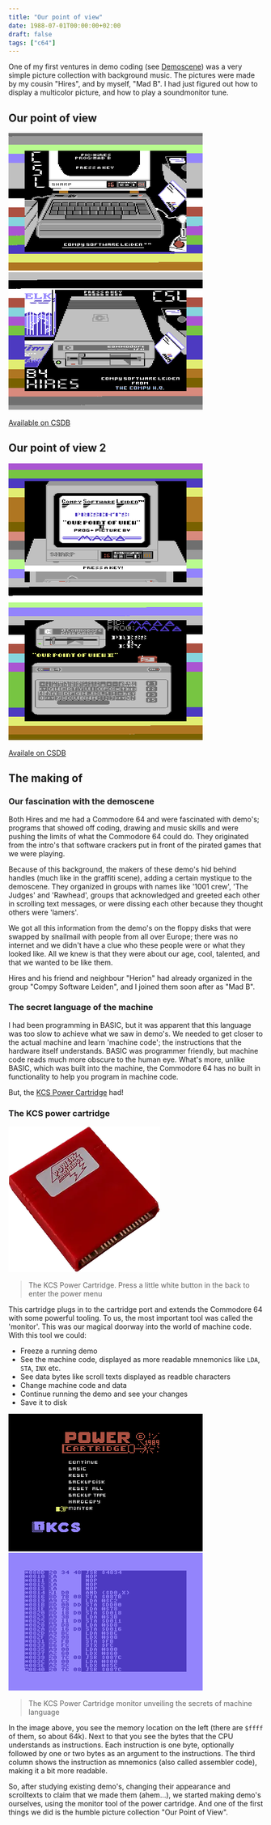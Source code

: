 ```yaml
---
title: "Our point of view"
date: 1988-07-01T00:00:00+02:00
draft: false
tags: ["c64"]
---
```


One of my first ventures in demo coding (see
[Demoscene](https://en.wikipedia.org/wiki/Demoscene)) was a very simple picture
collection with background music. The pictures were made by my cousin "Hires",
and by myself, "Mad B". I had just figured out how to display a multicolor
picture, and how to play a soundmonitor tune.

## Our point of view

![Our point of view, first picture](opov1a.webp)
![Our point of view, second picture](opov1b.webp)

[Available on CSDB](https://csdb.dk/release/?id=223777)

## Our point of view 2

![Our point of view 2, first picture](opov2a.webp)
![Our point of view 2, second picture](opov2b.webp)

[Availale on CSDB](https://csdb.dk/release/?id=223780)

## The making of

### Our fascination with the demoscene

Both Hires and me had a Commodore 64 and were fascinated with demo's; programs
that showed off coding, drawing and music skills and were pushing the limits of
what the Commodore 64 could do. They originated from the intro's that software
crackers put in front of the pirated games that we were playing.

Because of this background, the makers of these demo's hid behind handles (much
like in the graffiti scene), adding a certain mystique to the demoscene. They
organized in groups with names like '1001 crew', 'The Judges' and 'Rawhead',
groups that acknowledged and greeted each other in scrolling text messages, or
were dissing each other because they thought others were 'lamers'.

We got all this information from the demo's on the floppy disks that were
swapped by snailmail with people from all over Europe; there was no internet and
we didn't have a clue who these people were or what they looked like. All we
knew is that they were about our age, cool, talented, and that we wanted to be
like them.

Hires and his friend and neighbour "Herion" had already organized in the group
"Compy Software Leiden", and I joined them soon after as "Mad B".

### The secret language of the machine

I had been programming in BASIC, but it was apparent that this language was too
slow to achieve what we saw in demo's. We needed to get closer to the actual
machine and learn 'machine code'; the instructions that the hardware itself
understands. BASIC was programmer friendly, but machine code reads much more
obscure to the human eye. What's more, unlike BASIC, which was built into the
machine, the Commodore 64 has no built in functionality to help you program in
machine code.

But, the [KCS Power Cartridge](https://retro.ramonddevrede.nl/kcs-power-cartridge/) had!

### The KCS power cartridge

![The KCS power cartridge](power_cartridge.webp)

> The KCS Power Cartridge. Press a little white button in the back to enter
> the power menu

This cartridge plugs in to the cartridge port and extends the Commodore 64 with
some powerful tooling. To us, the most important tool was called the 'monitor'.
This was our magical doorway into the world of machine code. With this tool we
could:

- Freeze a running demo
- See the machine code, displayed as more readable mnemonics like `LDA`, `STA`,
  `INX` etc.
- See data bytes like scroll texts displayed as readble characters
- Change machine code and data
- Continue running the demo and see your changes
- Save it to disk

![Freeze menu](freeze_screen.webp)
![Screenshot of the power cartridge monitor](monitor.webp)

> The KCS Power Cartridge monitor unveiling the secrets of machine language

In the image above, you see the memory location on the left (there are `$ffff`
of them, so about 64k). Next to that you see the bytes that the CPU understands
as instructions. Each instruction is one byte, optionally followed by one or two
bytes as an argument to the instructions. The third column shows the instruction
as mnemonics (also called assembler code), making it a bit more readable.

So, after studying existing demo's, changing their appearance and scrolltexts to
claim that we made them (ahem...), we started making demo's ourselves, using the
monitor tool of the power cartridge. And one of the first things we did is the
humble picture collection "Our Point of View".
